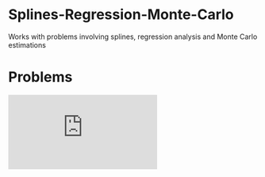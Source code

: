# Splines-Regression-Monte-Carlo
Works with problems involving splines, regression analysis and Monte Carlo estimations
# Problems


<embed src = "https://github.com/cmoats/Multivariable-Interpolation/blob/main/Multivariable.pdf" type = "application/pdf">




